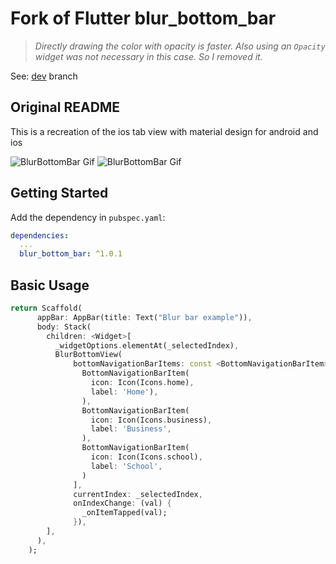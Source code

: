# Fork of Flutter blur_bottom_bar

> _Directly drawing the color with opacity is faster. Also using an `Opacity` widget was not necessary in this case. So I removed it._

See: [dev](https://github.com/jibbex/blur_bottom_bar/tree/dev) branch

## Original README
This is a recreation of the ios tab view with material design for android and ios


![BlurBottomBar Gif](screenshot-ios.gif "BlurBottomBar")
![BlurBottomBar Gif](screenshot-android.gif "BlurBottomBar")


## Getting Started

Add the dependency in `pubspec.yaml`:

```yaml
dependencies:
  ...
  blur_bottom_bar: ^1.0.1
```

## Basic Usage


```dart
return Scaffold(
      appBar: AppBar(title: Text("Blur bar example")),
      body: Stack(
        children: <Widget>[
          _widgetOptions.elementAt(_selectedIndex),
          BlurBottomView(
              bottomNavigationBarItems: const <BottomNavigationBarItem>[
                BottomNavigationBarItem(
                  icon: Icon(Icons.home),
                  label: 'Home'),
                ),
                BottomNavigationBarItem(
                  icon: Icon(Icons.business),
                  label: 'Business',
                ),
                BottomNavigationBarItem(
                  icon: Icon(Icons.school),
                  label: 'School',
                )
              ],
              currentIndex: _selectedIndex,
              onIndexChange: (val) {
                _onItemTapped(val);
              }),
        ],
      ),
    );
```
